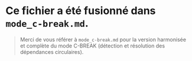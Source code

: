 # Ce fichier a été fusionné dans `mode_c-break.md`.

> Merci de vous référer à `mode_c-break.md` pour la version harmonisée et complète du mode C-BREAK (détection et résolution des dépendances circulaires).

